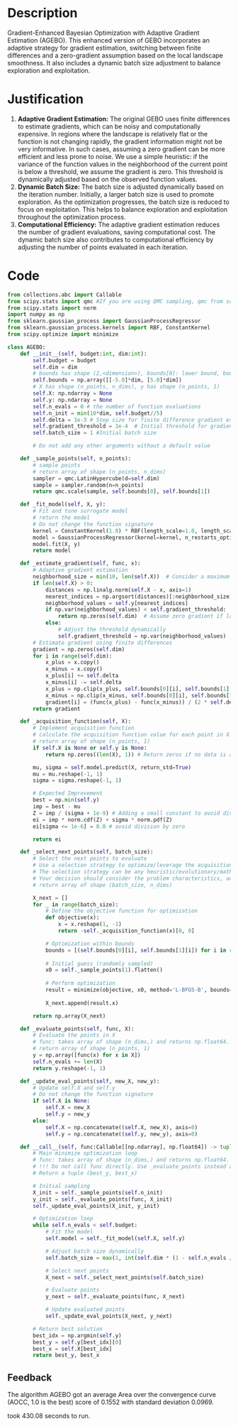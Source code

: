 # Description
Gradient-Enhanced Bayesian Optimization with Adaptive Gradient Estimation (AGEBO). This enhanced version of GEBO incorporates an adaptive strategy for gradient estimation, switching between finite differences and a zero-gradient assumption based on the local landscape smoothness. It also includes a dynamic batch size adjustment to balance exploration and exploitation.

# Justification
1.  **Adaptive Gradient Estimation:** The original GEBO uses finite differences to estimate gradients, which can be noisy and computationally expensive. In regions where the landscape is relatively flat or the function is not changing rapidly, the gradient information might not be very informative. In such cases, assuming a zero gradient can be more efficient and less prone to noise. We use a simple heuristic: if the variance of the function values in the neighborhood of the current point is below a threshold, we assume the gradient is zero. This threshold is dynamically adjusted based on the observed function values.
2.  **Dynamic Batch Size:** The batch size is adjusted dynamically based on the iteration number. Initially, a larger batch size is used to promote exploration. As the optimization progresses, the batch size is reduced to focus on exploitation. This helps to balance exploration and exploitation throughout the optimization process.
3.  **Computational Efficiency:** The adaptive gradient estimation reduces the number of gradient evaluations, saving computational cost. The dynamic batch size also contributes to computational efficiency by adjusting the number of points evaluated in each iteration.

# Code
```python
from collections.abc import Callable
from scipy.stats import qmc #If you are using QMC sampling, qmc from scipy is encouraged. Remove this line if you have better alternatives.
from scipy.stats import norm
import numpy as np
from sklearn.gaussian_process import GaussianProcessRegressor
from sklearn.gaussian_process.kernels import RBF, ConstantKernel
from scipy.optimize import minimize

class AGEBO:
    def __init__(self, budget:int, dim:int):
        self.budget = budget
        self.dim = dim
        # bounds has shape (2,<dimension>), bounds[0]: lower bound, bounds[1]: upper bound
        self.bounds = np.array([[-5.0]*dim, [5.0]*dim])
        # X has shape (n_points, n_dims), y has shape (n_points, 1)
        self.X: np.ndarray = None
        self.y: np.ndarray = None
        self.n_evals = 0 # the number of function evaluations
        self.n_init = min(10*dim, self.budget//5)
        self.delta = 1e-3 # Step size for finite difference gradient estimation
        self.gradient_threshold = 1e-4  # Initial threshold for gradient estimation
        self.batch_size = 1 #Initial batch size

        # Do not add any other arguments without a default value

    def _sample_points(self, n_points):
        # sample points
        # return array of shape (n_points, n_dims)
        sampler = qmc.LatinHypercube(d=self.dim)
        sample = sampler.random(n=n_points)
        return qmc.scale(sample, self.bounds[0], self.bounds[1])

    def _fit_model(self, X, y):
        # Fit and tune surrogate model
        # return the model
        # Do not change the function signature
        kernel = ConstantKernel(1.0) * RBF(length_scale=1.0, length_scale_bounds=(1e-2, 1e2))
        model = GaussianProcessRegressor(kernel=kernel, n_restarts_optimizer=5)
        model.fit(X, y)
        return model

    def _estimate_gradient(self, func, x):
        # Adaptive gradient estimation
        neighborhood_size = min(10, len(self.X))  # Consider a maximum of 10 neighbors
        if len(self.X) > 0:
            distances = np.linalg.norm(self.X - x, axis=1)
            nearest_indices = np.argsort(distances)[:neighborhood_size]
            neighborhood_values = self.y[nearest_indices]
            if np.var(neighborhood_values) < self.gradient_threshold:
                return np.zeros(self.dim)  # Assume zero gradient if landscape is flat
            else:
                # Adjust the threshold dynamically
                self.gradient_threshold = np.var(neighborhood_values)
        # Estimate gradient using finite differences
        gradient = np.zeros(self.dim)
        for i in range(self.dim):
            x_plus = x.copy()
            x_minus = x.copy()
            x_plus[i] += self.delta
            x_minus[i] -= self.delta
            x_plus = np.clip(x_plus, self.bounds[0][i], self.bounds[1][i])
            x_minus = np.clip(x_minus, self.bounds[0][i], self.bounds[1][i])
            gradient[i] = (func(x_plus) - func(x_minus)) / (2 * self.delta)
        return gradient

    def _acquisition_function(self, X):
        # Implement acquisition function
        # calculate the acquisition function value for each point in X
        # return array of shape (n_points, 1)
        if self.X is None or self.y is None:
            return np.zeros((len(X), 1)) # Return zeros if no data is available

        mu, sigma = self.model.predict(X, return_std=True)
        mu = mu.reshape(-1, 1)
        sigma = sigma.reshape(-1, 1)

        # Expected Improvement
        best = np.min(self.y)
        imp = best - mu
        Z = imp / (sigma + 1e-9) # Adding a small constant to avoid division by zero
        ei = imp * norm.cdf(Z) + sigma * norm.pdf(Z)
        ei[sigma <= 1e-6] = 0.0 # avoid division by zero

        return ei

    def _select_next_points(self, batch_size):
        # Select the next points to evaluate
        # Use a selection strategy to optimize/leverage the acquisition function
        # The selection strategy can be any heuristic/evolutionary/mathematical/hybrid methods.
        # Your decision should consider the problem characteristics, acquisition function, and the computational efficiency.
        # return array of shape (batch_size, n_dims)

        X_next = []
        for _ in range(batch_size):
            # Define the objective function for optimization
            def objective(x):
                x = x.reshape(1, -1)
                return -self._acquisition_function(x)[0, 0]

            # Optimization within bounds
            bounds = [(self.bounds[0][i], self.bounds[1][i]) for i in range(self.dim)]
            
            # Initial guess (randomly sampled)
            x0 = self._sample_points(1).flatten()
            
            # Perform optimization
            result = minimize(objective, x0, method='L-BFGS-B', bounds=bounds)
            
            X_next.append(result.x)

        return np.array(X_next)

    def _evaluate_points(self, func, X):
        # Evaluate the points in X
        # func: takes array of shape (n_dims,) and returns np.float64.
        # return array of shape (n_points, 1)
        y = np.array([func(x) for x in X])
        self.n_evals += len(X)
        return y.reshape(-1, 1)

    def _update_eval_points(self, new_X, new_y):
        # Update self.X and self.y
        # Do not change the function signature
        if self.X is None:
            self.X = new_X
            self.y = new_y
        else:
            self.X = np.concatenate((self.X, new_X), axis=0)
            self.y = np.concatenate((self.y, new_y), axis=0)

    def __call__(self, func:Callable[[np.ndarray], np.float64]) -> tuple[np.float64, np.array]:
        # Main minimize optimization loop
        # func: takes array of shape (n_dims,) and returns np.float64.
        # !!! Do not call func directly. Use _evaluate_points instead and be aware of the budget when calling it. !!!
        # Return a tuple (best_y, best_x)

        # Initial sampling
        X_init = self._sample_points(self.n_init)
        y_init = self._evaluate_points(func, X_init)
        self._update_eval_points(X_init, y_init)

        # Optimization loop
        while self.n_evals < self.budget:
            # Fit the model
            self.model = self._fit_model(self.X, self.y)

            # Adjust batch size dynamically
            self.batch_size = max(1, int(self.dim * (1 - self.n_evals / self.budget)))

            # Select next points
            X_next = self._select_next_points(self.batch_size)

            # Evaluate points
            y_next = self._evaluate_points(func, X_next)

            # Update evaluated points
            self._update_eval_points(X_next, y_next)

        # Return best solution
        best_idx = np.argmin(self.y)
        best_y = self.y[best_idx][0]
        best_x = self.X[best_idx]
        return best_y, best_x
```
## Feedback
 The algorithm AGEBO got an average Area over the convergence curve (AOCC, 1.0 is the best) score of 0.1552 with standard deviation 0.0969.

took 430.08 seconds to run.
